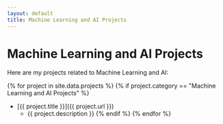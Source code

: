 ```yaml
---
layout: default
title: Machine Learning and AI Projects
---
```


# Machine Learning and AI Projects

Here are my projects related to Machine Learning and AI:

{% for project in site.data.projects %}
{% if project.category == "Machine Learning and AI Projects" %}
- [{{ project.title }}]({{ project.url }})
  - {{ project.description }}
{% endif %}
{% endfor %}
